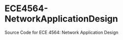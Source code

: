 ECE4564-NetworkApplicationDesign
================================

Source Code for ECE 4564: Network Application Design
